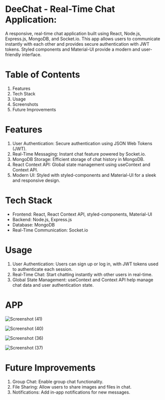 # **DeeChat - Real-Time Chat Application:**
A responsive, real-time chat application built using React, Node.js, Express.js, MongoDB, and Socket.io. This app allows users to communicate instantly with each other and provides secure authentication with JWT tokens. Styled components and Material-UI provide a modern and user-friendly interface.

# **Table of Contents**

1. Features
2. Tech Stack
5. Usage
7. Screenshots
8. Future Improvements

# **Features**

1. User Authentication: Secure authentication using JSON Web Tokens (JWT).
2. Real-Time Messaging: Instant chat feature powered by Socket.io.
3. MongoDB Storage: Efficient storage of chat history in MongoDB.
4. React Context API: Global state management using useContext and Context API.
5. Modern UI: Styled with styled-components and Material-UI for a sleek and responsive design.

# **Tech Stack**

- Frontend: React, React Context API, styled-components, Material-UI
- Backend: Node.js, Express.js
- Database: MongoDB
- Real-Time Communication: Socket.io

# **Usage**

1. User Authentication: Users can sign up or log in, with JWT tokens used to authenticate each session.
2. Real-Time Chat: Start chatting instantly with other users in real-time.
3. Global State Management: useContext and Context API help manage chat data and user authentication state.

# **APP**

![Screenshot (41)](https://github.com/user-attachments/assets/3ce777c9-95d6-41ab-b057-ec5ea22cebef)

![Screenshot (40)](https://github.com/user-attachments/assets/b095319e-7b65-4573-80c9-2ae92194fd72)

![Screenshot (36)](https://github.com/user-attachments/assets/de9bbedd-0071-4de9-9c9a-8b8b44da41d0)

![Screenshot (37)](https://github.com/user-attachments/assets/d074bd8e-95c1-4432-af8f-484a2c230745)



# **Future Improvements**

1. Group Chat: Enable group chat functionality.
2. File Sharing: Allow users to share images and files in chat.
3. Notifications: Add in-app notifications for new messages.






